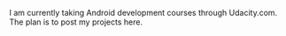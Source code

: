 I am currently taking Android development courses through Udacity.com. The plan is to post my projects here.
